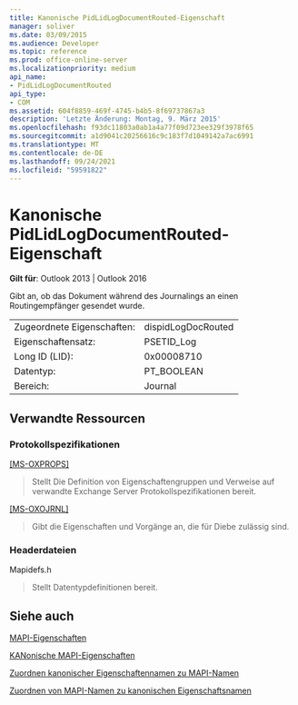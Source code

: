 ```yaml
---
title: Kanonische PidLidLogDocumentRouted-Eigenschaft
manager: soliver
ms.date: 03/09/2015
ms.audience: Developer
ms.topic: reference
ms.prod: office-online-server
ms.localizationpriority: medium
api_name:
- PidLidLogDocumentRouted
api_type:
- COM
ms.assetid: 604f8859-469f-4745-b4b5-8f69737867a3
description: 'Letzte Änderung: Montag, 9. März 2015'
ms.openlocfilehash: f93dc11803a0ab1a4a77f09d723ee329f3978f65
ms.sourcegitcommit: a1d9041c20256616c9c183f7d1049142a7ac6991
ms.translationtype: MT
ms.contentlocale: de-DE
ms.lasthandoff: 09/24/2021
ms.locfileid: "59591822"
---
```

# <a name="pidlidlogdocumentrouted-canonical-property"></a>Kanonische PidLidLogDocumentRouted-Eigenschaft

  
  
**Gilt für**: Outlook 2013 | Outlook 2016 
  
Gibt an, ob das Dokument während des Journalings an einen Routingempfänger gesendet wurde.
  
|||
|:-----|:-----|
|Zugeordnete Eigenschaften:  <br/> |dispidLogDocRouted  <br/> |
|Eigenschaftensatz:  <br/> |PSETID_Log  <br/> |
|Long ID (LID):  <br/> |0x00008710  <br/> |
|Datentyp:  <br/> |PT_BOOLEAN  <br/> |
|Bereich:  <br/> |Journal  <br/> |
   
## <a name="related-resources"></a>Verwandte Ressourcen

### <a name="protocol-specifications"></a>Protokollspezifikationen

[[MS-OXPROPS]](https://msdn.microsoft.com/library/f6ab1613-aefe-447d-a49c-18217230b148%28Office.15%29.aspx)
  
> Stellt Die Definition von Eigenschaftengruppen und Verweise auf verwandte Exchange Server Protokollspezifikationen bereit.
    
[[MS-OXOJRNL]](https://msdn.microsoft.com/library/2aa04fd2-0f36-4ce4-9178-c0fc70aa8d43%28Office.15%29.aspx)
  
> Gibt die Eigenschaften und Vorgänge an, die für Diebe zulässig sind.
    
### <a name="header-files"></a>Headerdateien

Mapidefs.h
  
> Stellt Datentypdefinitionen bereit.
    
## <a name="see-also"></a>Siehe auch



[MAPI-Eigenschaften](mapi-properties.md)
  
[KANonische MAPI-Eigenschaften](mapi-canonical-properties.md)
  
[Zuordnen kanonischer Eigenschaftennamen zu MAPI-Namen](mapping-canonical-property-names-to-mapi-names.md)
  
[Zuordnen von MAPI-Namen zu kanonischen Eigenschaftsnamen](mapping-mapi-names-to-canonical-property-names.md)

